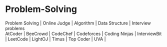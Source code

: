 # Problem-Solving
Problem Solving | Online Judge | Algorithm | Data Structure | Interview problems </br>
AtCoder | BeeCrowd | CodeChef | Codeforces | Coding Ninjas | InterviewBit | LeetCode | LightOJ | Timus | Top Coder | UVA |
